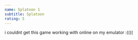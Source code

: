 ```yaml
---
name: Splatoon 1
subtitle: Splatoon
rating: 5
---
```


i couldnt get this game working with online on my emulator :((((
